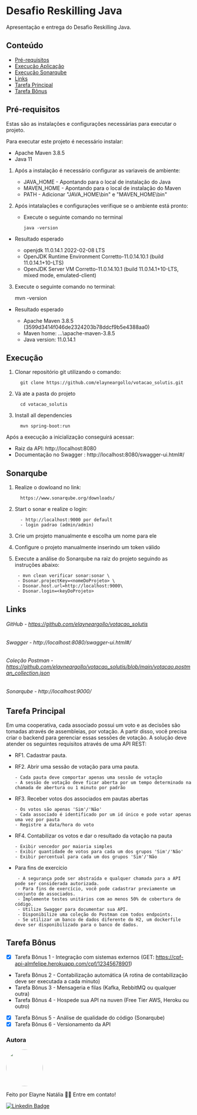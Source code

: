 # Desafio Reskilling Java

Apresentação e entrega do Desafio Reskilling Java.

## Conteúdo

- [Pré-requisitos](#pré-requisitos)
- [Execução Aplicação](#execução)
- [Execução Sonarqube](#sonarqube)
- [Links](#links)
- [Tarefa Principal](#tarefa-principal)
- [Tarefa Bônus](#tarefa-bônus)

## Pré-requisitos

Estas são as instalações e configurações necessárias para executar o projeto.

Para executar este projeto é necessário instalar:

- Apache Maven 3.8.5
- Java 11

1. Após a instalação é necessário configurar as variaveis de ambiente:

   - JAVA_HOME - Apontando para o local de instalação do Java
   - MAVEN_HOME - Apontando para o local de instalação do Maven
   - PATH - Adicionar "JAVA_HOME\bin" e "MAVEN_HOME\bin"

2. Após intatalações e configurações verifique se o ambiente está pronto:

   - Execute o seguinte comando no terminal 

         java -version

- Resultado esperado

   - openjdk 11.0.14.1 2022-02-08 LTS
   - OpenJDK Runtime Environment Corretto-11.0.14.10.1 (build 11.0.14.1+10-LTS)
   - OpenJDK Server VM Corretto-11.0.14.10.1 (build 11.0.14.1+10-LTS, mixed mode, emulated-client)

3. Execute o seguinte comando no terminal:

      mvn -version

- Resultado esperado

   - Apache Maven 3.8.5 (3599d3414f046de2324203b78ddcf9b5e4388aa0)
   - Maven home: ...\apache-maven-3.8.5
   - Java version: 11.0.14.1

## Execução

1. Clonar repositório git utilizando o comando:

         git clone https://github.com/elayneargollo/votacao_solutis.git

2. Vá ate a pasta do projeto

         cd votacao_solutis

3. Install all dependencies

         mvn spring-boot:run
         
Após a execução a inicialização conseguirá acessar:

   - Raiz da API: http://localhost:8080
   - Documentação no Swagger :  http://localhost:8080/swagger-ui.html#/

## Sonarqube

1. Realize o dowloand no link:

         https://www.sonarqube.org/downloads/
      
2. Start o sonar e realize o login:
         
         - http://localhost:9000 por default
         - login padrao (admin/admin)

4. Crie um projeto manualmente e escolha um nome para ele
5. Configure o projeto manualmente inserindo um token válido
6. Execute a análise do Sonarqube na raiz do projeto seguindo as instruções abaixo:

        - mvn clean verificar sonar:sonar \
        - Dsonar.projectKey=<nomeDoProjeto> \
        - Dsonar.host.url=http://localhost:9000\
        - Dsonar.login=<keyDoProjeto>


## Links

###### GitHub - https://github.com/elayneargollo/votacao_solutis
###### Swagger - http://localhost:8080/swagger-ui.html#/
###### Coleção Postman - https://github.com/elayneargollo/votacao_solutis/blob/main/votacao.postman_collection.json
###### Sonarqube - http://localhost:9000/

## Tarefa Principal

Em uma cooperativa, cada associado possui um voto e as decisões são tomadas através de assembleias, por votação. A partir disso, você precisa criar o backend para gerenciar essas sessões de votação. A solução deve atender os seguintes requisitos através de uma API REST: 

- RF1. Cadastrar pauta.

- RF2. Abrir uma sessão de votação para uma pauta.
  
      - Cada pauta deve comportar apenas uma sessão de votação
      - A sessão de votação deve ficar aberta por um tempo determinado na chamada de abertura ou 1 minuto por padrão
      
- RF3. Receber votos dos associados em pautas abertas

      - Os votos são apenas 'Sim'/'Não'
      - Cada associado é identificado por um id único e pode votar apenas uma vez por pauta
      - Registre a data/hora do voto
      
- RF4. Contabilizar os votos e dar o resultado da votação na pauta

      - Exibir vencedor por maioria simples
      - Exibir quantidade de votos para cada um dos grupos 'Sim'/'Não'
      - Exibir percentual para cada um dos grupos 'Sim'/'Não
      
- Para fins de exercício

       - A segurança pode ser abstraída e qualquer chamada para a API pode ser considerada autorizada.
       - Para fins de exercício, você pode cadastrar previamente um conjunto de associados.
       - Implemente testes unitários com ao menos 50% de cobertura de código.
       - Utilize Swagger para documentar sua API.
       - Disponibilize uma coleção do Postman com todos endpoints.
       - Se utilizar um banco de dados diferente do H2, um dockerfile deve ser disponibilizado para o banco de dados.

## Tarefa Bônus

- [x] Tarefa Bônus 1 - Integração com sistemas externos (GET: https://cpf-api-almfelipe.herokuapp.com/cpf/12345678901)
- Tarefa Bônus 2 - Contabilização automática (A rotina de contabilização deve ser executada a cada minuto)
- Tarefa Bônus 3 - Mensageria e filas (Kafka, RebbitMQ ou qualquer outra)
- Tarefa Bônus 4 - Hospede sua API na nuven (Free Tier AWS, Heroku ou outro)
- [x]  Tarefa Bônus 5 - Análise de qualidade do código (Sonarqube)
- [x]  Tarefa Bônus 6 - Versionamento da API

### Autora

<img style="border-radius: 50%;" src="https://avatars.githubusercontent.com/u/48841005?s=40&v=4" width="100px;" alt=""/>
 
Feito por Elayne Natália 👋🏽 Entre em contato!

[![Linkedin Badge](https://img.shields.io/badge/-Elayne-blue?style=flat-square&logo=Linkedin&logoColor=white&link=https://www.linkedin.com/in/elayne/)](https://www.linkedin.com/in/elayne-nat%C3%A1lia/) 

